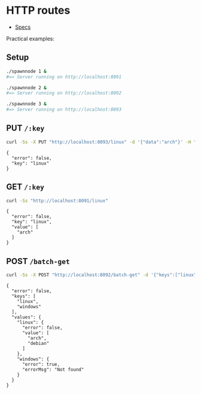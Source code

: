 # HTTP routes

- [Specs](openapi.yaml)

Practical examples:

## Setup

```sh
./spawnnode 1 &
#=> Server running on http://localhost:8091

./spawnnode 2 &
#=> Server running on http://localhost:8092

./spawnnode 3 &
#=> Server running on http://localhost:8093
```

## PUT `/:key`

```sh
curl -Ss -X PUT "http://localhost:8093/linux" -d '{"data":"arch"}' -H "Content-Type: application/json"
```

```
{
  "error": false,
  "key": "linux"
}
```

## GET `/:key`

```sh
curl -Ss "http://localhost:8091/linux"
```

```
{
  "error": false,
  "key": "linux",
  "value": [
    "arch"
  ]
}
```

## POST `/batch-get`

```sh
curl -Ss -X POST "http://localhost:8092/batch-get" -d '{"keys":["linux","windows"]}' -H "Content-Type: application/json"
```

```
{
  "error": false,
  "keys": [
    "linux",
    "windows"
  ],
  "values": {
    "linux": {
      "error": false,
      "value": [
        "arch",
        "debian"
      ]
    },
    "windows": {
      "error": true,
      "errorMsg": "Not found"
    }
  }
}
```
